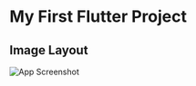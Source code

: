 # My First Flutter Project

## Image Layout

![App Screenshot](./images/Screenshot_20250525_133497.png)